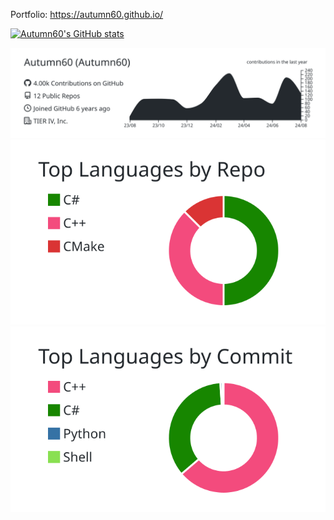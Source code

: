 Portfolio: https://autumn60.github.io/

[![Autumn60's GitHub stats](https://github-readme-stats.vercel.app/api?username=Autumn60&theme=graywhite)](https://github.com/Autumn60/github-readme-stats)

[![](https://raw.githubusercontent.com/Autumn60/Autumn60/main/profile-summary-card-output/graywhite/0-profile-details.svg)](https://github.com/vn7n24fzkq/github-profile-summary-cards)
[![](https://raw.githubusercontent.com/Autumn60/Autumn60/main/profile-summary-card-output/graywhite/1-repos-per-language.svg)](https://github.com/vn7n24fzkq/github-profile-summary-cards) [![](https://raw.githubusercontent.com/Autumn60/Autumn60/main/profile-summary-card-output/graywhite/2-most-commit-language.svg)](https://github.com/vn7n24fzkq/github-profile-summary-cards)
